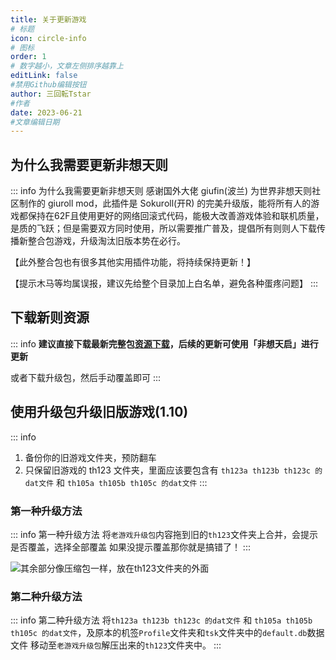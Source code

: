 ```yaml
---
title: 关于更新游戏
# 标题
icon: circle-info
# 图标
order: 1
# 数字越小，文章左侧排序越靠上
editLink: false
#禁用Github编辑按钮
author: 三回転Tstar
#作者
date: 2023-06-21
#文章编辑日期
---
```


## 为什么我需要更新非想天则
::: info 为什么我需要更新非想天则
感谢国外大佬 giufin(波兰) 为世界非想天则社区制作的 giuroll mod，此插件是 Sokuroll(开R) 的完美升级版，能将所有人的游戏都保持在62F且使用更好的网络回滚式代码，能极大改善游戏体验和联机质量，是质的飞跃；但是需要双方同时使用，所以需要推广普及，提倡所有则则人下载传播新整合包游戏，升级淘汰旧版本势在必行。

【此外整合包也有很多其他实用插件功能，将持续保持更新！】

【提示木马等均属误报，建议先给整个目录加上白名单，避免各种蛋疼问题】 
:::

## 下载新则资源

::: info 
**建议直接下载最新完整包[资源下载](../about/#非想天则资源下载指路)，后续的更新可使用「非想天启」进行更新**

或者下载升级包，然后手动覆盖即可
:::

## 使用升级包升级旧版游戏(1.10)
::: info
1. 备份你的旧游戏文件夹，预防翻车
2. 只保留旧游戏的 th123 文件夹，里面应该要包含有 `th123a th123b th123c 的dat文件` 和 `th105a th105b th105c 的dat文件`
:::

### 第一种升级方法
::: info 第一种升级方法
将```老游戏升级包```内容拖到旧的```th123```文件夹上合并，会提示是否覆盖，选择全部覆盖
如果没提示覆盖那你就是搞错了！
:::

![其余部分像压缩包一样，放在th123文件夹的外面](https://bu.dusays.com/2023/08/20/64e21ce242cfe.png)


### 第二种升级方法
::: info 第二种升级方法
将`th123a th123b th123c 的dat文件` 和 `th105a th105b th105c 的dat文件`，及原本的机签```Profile```文件夹和```tsk```文件夹中的```default.db```数据文件
移动至```老游戏升级包```解压出来的```th123```文件夹中。
:::


